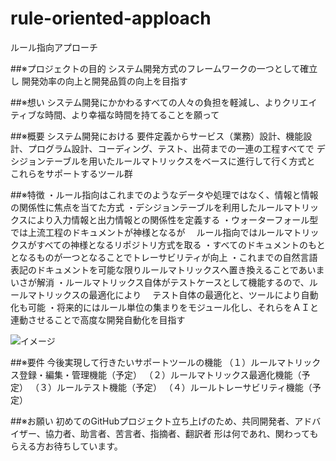 # rule-oriented-apploach

ルール指向アプローチ

##※プロジェクトの目的
システム開発方式のフレームワークの一つとして確立し
開発効率の向上と開発品質の向上を目指す

##※想い
システム開発にかかわるすべての人々の負担を軽減し、よりクリエイティブな時間、より幸福な時間を持てることを願って

##※概要
システム開発における
要件定義からサービス（業務）設計、機能設計、プログラム設計、コーディング、テスト、出荷までの一連の工程すべてで
デシジョンテーブルを用いたルールマトリックスをベースに進行して行く方式と
これらをサポートするツール群

##※特徴
・ルール指向はこれまでのようなデータや処理ではなく、情報と情報の関係性に焦点を当てた方式
・デシジョンテーブルを利用したルールマトリックスにより入力情報と出力情報との関係性を定義する
・ウォーターフォール型では上流工程のドキュメントが神様となるが
　ルール指向ではルールマトリックスがすべての神様となるリポジトリ方式を取る
・すべてのドキュメントのもととなるものが一つとなることでトレーサビリティが向上
・これまでの自然言語表記のドキュメントを可能な限りルールマトリックスへ置き換えることであいまいさが解消
・ルールマトリックス自体がテストケースとして機能するので、ルールマトリックスの最適化により
　テスト自体の最適化と、ツールにより自動化も可能
・将来的にはルール単位の集まりをモジュール化し、それらをＡＩと連動させることで高度な開発自動化を目指す

![イメージ](https://camo.qiitausercontent.com/a3da52d92a20c4b3d793040a206e9ac40d46635c/68747470733a2f2f71696974612d696d6167652d73746f72652e73332e616d617a6f6e6177732e636f6d2f302f3233393232342f32323034363032312d343133642d343937332d313766622d3434653830383662343561642e706e67)

##※要件
今後実現して行きたいサポートツールの機能
（１）ルールマトリックス登録・編集・管理機能（予定）
（２）ルールマトリックス最適化機能（予定）
（３）ルールテスト機能（予定）
（４）ルールトレーサビリティ機能（予定）

##※お願い
初めてのGitHubプロジェクト立ち上げのため、共同開発者、アドバイザー、協力者、助言者、苦言者、指摘者、翻訳者
形は何であれ、関わってもらえる方お待ちしています。
